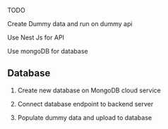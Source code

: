 TODO

Create Dummy data and run on dummy api

Use Nest Js for API

Use mongoDB for database

## Database

1. Create new database on MongoDB cloud service

2. Connect database endpoint to backend server

3. Populate dummy data and upload to database
